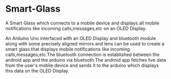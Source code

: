 # Smart-Glass
A Smart Glass which connects to a mobile device and displays all mobile notifications like incoming calls,messages,etc on an OLED Display.

An Arduino Uno interfaced with an OLED Display and bluetooth module along with some precisely aligned mirrors and lens can be used to create a smart glass that displays mobile notifications like incoming calls,messages,etc.The bluetooth connection is established between the android app and the arduino via bluetooth.The android app fetches live data from the user's mobile device and sends it to the arduino which displays this data on the OLED Display.
